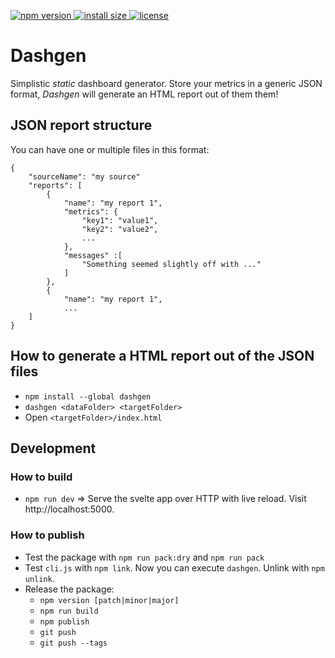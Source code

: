 <p>
  <a href="https://www.npmjs.com/package/dashgen">
    <img src="https://img.shields.io/npm/v/dashgen.svg" alt="npm version">
  </a>

  <a href="https://packagephobia.now.sh/result?p=dashgen">
    <img src="https://packagephobia.now.sh/badge?p=dashgen" alt="install size">
  </a>

  <a href="https://github.com/jzillmann/dashgen/blob/master/LICENSE">
    <img src="https://img.shields.io/npm/l/dashgen.svg" alt="license">
  </a>
</p>

# Dashgen

Simplistic _static_ dashboard generator. Store your metrics in a generic JSON format, _Dashgen_ will generate an HTML report out of them them!

## JSON report structure

You can have one or multiple files in this format:

```
{
    "sourceName": "my source"
    "reports": [
        {
            "name": "my report 1",
            "metrics": {
                "key1": "value1",
                "key2": "value2",
                ...
            },
            "messages" :[
                "Something seemed slightly off with ..."
            ]
        },
        {
            "name": "my report 1",
            ...
    ]
}
```

## How to generate a HTML report out of the JSON files

- `npm install --global dashgen`
- `dashgen <dataFolder> <targetFolder>`
- Open `<targetFolder>/index.html`

## Development

### How to build

- `npm run dev` => Serve the svelte app over HTTP with live reload. Visit http://localhost:5000.

### How to publish

- Test the package with `npm run pack:dry` and `npm run pack`
- Test `cli.js` with `npm link`. Now you can execute `dashgen`. Unlink with `npm unlink`.
- Release the package:
  - `npm version [patch|minor|major]`
  - `npm run build`
  - `npm publish`
  - `git push`
  - `git push --tags`
